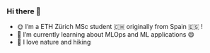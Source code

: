 ### Hi there 👋
- :sun_with_face: I’m a ETH Zürich MSc student :switzerland: originally from Spain :es: !
- 🔭 I’m currently learning about MLOps and ML applications 😄 
- 🌱 I love nature and hiking 
<!--
**ixsanpe/ixsanpe** is a ✨ _special_ ✨ repository because its `README.md` (this file) appears on your GitHub profile.

Here are some ideas to get you started:

- 🔭 I’m currently working on ...
- 🌱 I’m currently learning ...
- 👯 I’m looking to collaborate on ...
- 🤔 I’m looking for help with ...
- 💬 Ask me about ...
- 📫 How to reach me: ...
- 😄 Pronouns: ...
- ⚡ Fun fact: ...
-->
